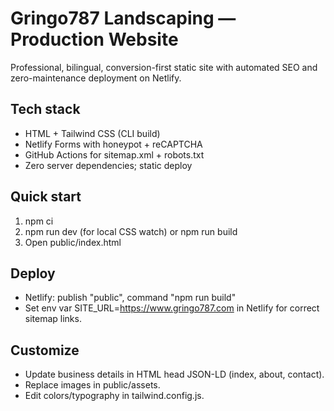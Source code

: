 # Gringo787 Landscaping — Production Website

Professional, bilingual, conversion-first static site with automated SEO and zero-maintenance deployment on Netlify.

## Tech stack
- HTML + Tailwind CSS (CLI build)
- Netlify Forms with honeypot + reCAPTCHA
- GitHub Actions for sitemap.xml + robots.txt
- Zero server dependencies; static deploy

## Quick start
1. npm ci
2. npm run dev (for local CSS watch) or npm run build
3. Open public/index.html

## Deploy
- Netlify: publish "public", command "npm run build"
- Set env var SITE_URL=https://www.gringo787.com in Netlify for correct sitemap links.

## Customize
- Update business details in HTML head JSON-LD (index, about, contact).
- Replace images in public/assets.
- Edit colors/typography in tailwind.config.js.
